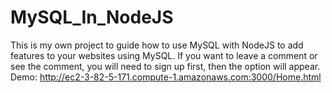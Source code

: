 # MySQL_In_NodeJS
This is my own project to guide how to use MySQL with NodeJS to add features to your websites using MySQL. If you want to leave a comment or see the comment, you will need to sign up first, then the option will appear.
Demo: http://ec2-3-82-5-171.compute-1.amazonaws.com:3000/Home.html
